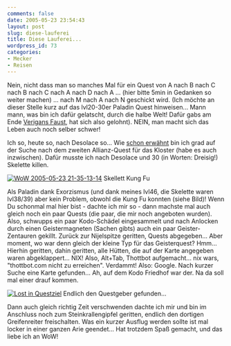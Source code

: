 ```yaml
---
comments: false
date: 2005-05-23 23:54:43
layout: post
slug: diese-lauferei
title: Diese Lauferei...
wordpress_id: 73
categories:
- Mecker
- Reisen
---
```


Nein, nicht dass man so manches Mal für ein Quest von A nach B nach C nach B nach C nach A nach D nach A ... (hier bitte 5min in Gedanken so weiter machen) ... nach M nach A nach N geschickt wird. (Ich möchte an dieser Stelle kurz auf das lvl20-30er Paladin Quest hinweisen... Mann mann, was bin ich dafür gelatscht, durch die halbe Welt! Dafür gabs am Ende [Verigans Faust](http://www.goblinworkshop.com/items/verigans-fist.html), hat sich also gelohnt). NEIN, man macht sich das Leben auch noch selber schwer!

Ich so, heute so, nach Desolace so... Wie [schon erwähnt](http://www.gamersliving.com/wowblog/2005/05/22/zu-besuch-im-scharlachroten-kloster/) bin ich grad auf der Suche nach dem zweiten Allianz-Quest für das Kloster (habe es auch inzwischen). Dafür musste ich nach Desolace und 30 (in Worten: Dreisig!) Skelette killen.

[![WoW 2005-05-23 21-35-13-14](http://photos14.flickr.com/15346885_b4e5d194f5.jpg)](http://www.flickr.com/photos/walsweer/15346885/)
Skellett Kung Fu



Als Paladin dank Exorzismus (und dank meines lvl46, die Skelette waren lvl38/39) aber kein Problem, obwohl die Kung Fu konnten (siehe Bild)! Wenn Du schonmal mal hier bist - dachte ich mir so - dann machste mal auch gleich noch ein paar Quests (die paar, die mir noch angeboten wurden). Also, schwupps ein paar Kodo-Schädel eingesammelt und nach Anlocken durch einen Geistermagneten (Sachen gibts) auch ein paar Geister-Zentauren gekillt. Zurück zur Nijelspitze geritten, Quests abgegeben... Aber moment, wo war denn gleich der kleine Typ für das Geisterquest? Hmm... Hierhin geritten, dahin geritten, alle Hütten, die auf der Karte angegeben waren abgeklappert... NIX! Also, Alt+Tab, Thottbot aufgemacht... nix wars, "thottbot.com nicht zu erreichen". Verdammt! Also: Google. Nach kurzer Suche eine Karte gefunden... Ah, auf dem Kodo Friedhof war der. Na da soll mal einer drauf kommen.

[![Lost in Questziel](http://photos13.flickr.com/15346893_00a406c4d7.jpg)](http://www.flickr.com/photos/walsweer/15346893/)
Endlich den Questgeber gefunden...

Dann auch gleich richtig Zeit verschwenden dachte ich mir und bin im Anschluss noch zum Steinkrallengipfel geritten, endlich den dortigen Greifenreiter freischalten.
Was ein kurzer Ausflug werden sollte ist mal locker in einer ganzen Arie geendet... Hat trotzdem Spaß gemacht, und das liebe ich an WoW!

